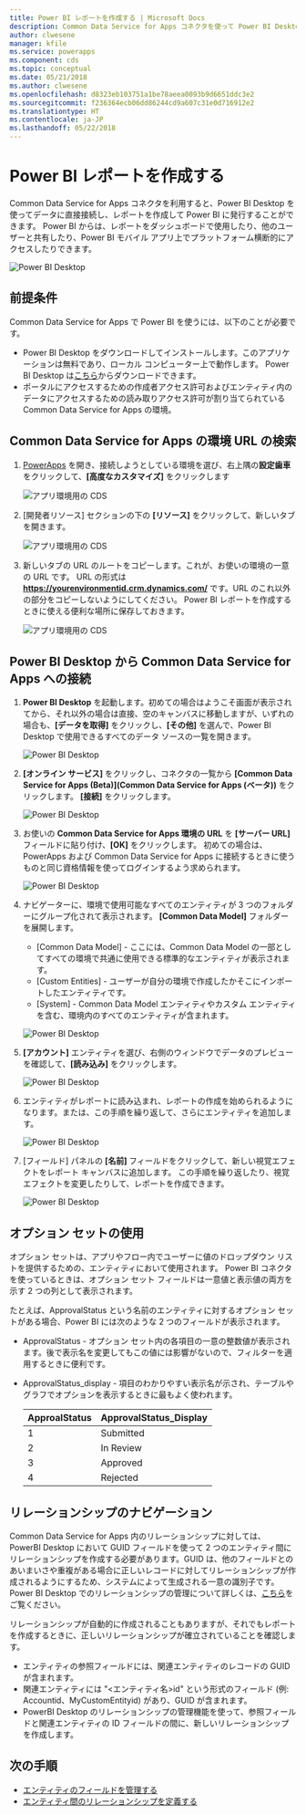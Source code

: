 ```yaml
---
title: Power BI レポートを作成する | Microsoft Docs
description: Common Data Service for Apps コネクタを使って Power BI Desktop からデータに接続します。
author: clwesene
manager: kfile
ms.service: powerapps
ms.component: cds
ms.topic: conceptual
ms.date: 05/21/2018
ms.author: clwesene
ms.openlocfilehash: d8323eb103751a1be78aeea0093b9d6651ddc3e2
ms.sourcegitcommit: f236364ecb06dd86244cd9a607c31e0d716912e2
ms.translationtype: HT
ms.contentlocale: ja-JP
ms.lasthandoff: 05/22/2018
---
```

# <a name="create-a-power-bi-report"></a>Power BI レポートを作成する
Common Data Service for Apps コネクタを利用すると、Power BI Desktop を使ってデータに直接接続し、レポートを作成して Power BI に発行することができます。 Power BI からは、レポートをダッシュボードで使用したり、他のユーザーと共有したり、Power BI モバイル アプリ上でプラットフォーム横断的にアクセスしたりできます。

![Power BI Desktop](./media/data-platform-cds-powerbi-connector/PBIDesktop.png "Power BI Desktop")

## <a name="prerequisites"></a>前提条件

Common Data Service for Apps で Power BI を使うには、以下のことが必要です。

* Power BI Desktop をダウンロードしてインストールします。このアプリケーションは無料であり、ローカル コンピューター上で動作します。 Power BI Desktop は[こちら](https://powerbi.microsoft.com/desktop/)からダウンロードできます。
* ポータルにアクセスするための作成者アクセス許可およびエンティティ内のデータにアクセスするための読み取りアクセス許可が割り当てられている Common Data Service for Apps の環境。

## <a name="finding-your-common-data-service-for-apps-environment-url"></a>Common Data Service for Apps の環境 URL の検索

1. [PowerApps](https://web.powerapps.com) を開き、接続しようとしている環境を選び、右上隅の**設定歯車**をクリックして、**[高度なカスタマイズ]** をクリックします

    ![アプリ環境用の CDS](./media/data-platform-cds-powerbi-connector/CDSEnv1.png "アプリ環境用の CDS")

2. [開発者リソース] セクションの下の **[リソース]** をクリックして、新しいタブを開きます。

    ![アプリ環境用の CDS](./media/data-platform-cds-powerbi-connector/CDSEnv2.png "アプリ環境用の CDS")

3. 新しいタブの URL のルートをコピーします。これが、お使いの環境の一意の URL です。 URL の形式は **https://yourenvironmentid.crm.dynamics.com/** です。URL のこれ以外の部分をコピーしないようにしてください。 Power BI レポートを作成するときに使える便利な場所に保存しておきます。

    ![アプリ環境用の CDS](./media/data-platform-cds-powerbi-connector/CDSEnv3.png "アプリ環境用の CDS")

## <a name="connecting-to-common-data-service-for-apps-from-power-bi-desktop"></a>Power BI Desktop から Common Data Service for Apps への接続

1. **Power BI Desktop** を起動します。初めての場合はようこそ画面が表示されてから、それ以外の場合は直接、空のキャンバスに移動しますが、いずれの場合も、**[データを取得]** をクリックし、**[その他]** を選んで、Power BI Desktop で使用できるすべてのデータ ソースの一覧を開きます。

    ![Power BI Desktop](./media/data-platform-cds-powerbi-connector/CreateReport1.png "Power BI Desktop")

2. **[オンライン サービス]** をクリックし、コネクタの一覧から **[Common Data Service for Apps (Beta)]\(Common Data Service for Apps (ベータ)\)** をクリックします。 **[接続]** をクリックします。

    ![Power BI Desktop](./media/data-platform-cds-powerbi-connector/CreateReport2.png "Power BI Desktop")

3. お使いの **Common Data Service for Apps 環境の URL** を **[サーバー URL]** フィールドに貼り付け、**[OK]** をクリックします。 初めての場合は、PowerApps および Common Data Service for Apps に接続するときに使うものと同じ資格情報を使ってログインするよう求められます。

    ![Power BI Desktop](./media/data-platform-cds-powerbi-connector/CreateReport3.png "Power BI Desktop")

4. ナビゲーターに、環境で使用可能なすべてのエンティティが 3 つのフォルダーにグループ化されて表示されます。 **[Common Data Model]** フォルダーを展開します。

    * [Common Data Model] - ここには、Common Data Model の一部としてすべての環境で共通に使用できる標準的なエンティティが表示されます。
    * [Custom Entities] - ユーザーが自分の環境で作成したかそこにインポートしたエンティティです。
    * [System] - Common Data Model エンティティやカスタム エンティティを含む、環境内のすべてのエンティティが含まれます。

    ![Power BI Desktop](./media/data-platform-cds-powerbi-connector/CreateReport4.png "Power BI Desktop")

5. **[アカウント]** エンティティを選び、右側のウィンドウでデータのプレビューを確認して、**[読み込み]** をクリックします。

    ![Power BI Desktop](./media/data-platform-cds-powerbi-connector/CreateReport5.png "Power BI Desktop")

6. エンティティがレポートに読み込まれ、レポートの作成を始められるようになります。または、この手順を繰り返して、さらにエンティティを追加します。

    ![Power BI Desktop](./media/data-platform-cds-powerbi-connector/CreateReport6.png "Power BI Desktop")

7. [フィールド] パネルの **[名前]** フィールドをクリックして、新しい視覚エフェクトをレポート キャンバスに追加します。 この手順を繰り返したり、視覚エフェクトを変更したりして、レポートを作成できます。

    ![Power BI Desktop](./media/data-platform-cds-powerbi-connector/CreateReport7.png "Power BI Desktop")


## <a name="using-option-sets"></a>オプション セットの使用

オプション セットは、アプリやフロー内でユーザーに値のドロップダウン リストを提供するための、エンティティにおいて使用されます。 Power BI コネクタを使っているときは、オプション セット フィールドは一意値と表示値の両方を示す 2 つの列として表示されます。

たとえば、ApprovalStatus という名前のエンティティに対するオプション セットがある場合、Power BI には次のような 2 つのフィールドが表示されます。

* ApprovalStatus - オプション セット内の各項目の一意の整数値が表示されます。後で表示名を変更してもこの値には影響がないので、フィルターを適用するときに便利です。
* ApprovalStatus_display - 項目のわかりやすい表示名が示され、テーブルやグラフでオプションを表示するときに最もよく使われます。

    |ApproalStatus|ApprovalStatus_Display|
    |---------|---------|
    1|Submitted
    2|In Review
    3|Approved
    4|Rejected

## <a name="navigating-relationships"></a>リレーションシップのナビゲーション

Common Data Service for Apps 内のリレーションシップに対しては、PowerBI Desktop において GUID フィールドを使って 2 つのエンティティ間にリレーションシップを作成する必要があります。GUID は、他のフィールドとのあいまいさや重複がある場合に正しいレコードに対してリレーションシップが作成されるようにするため、システムによって生成される一意の識別子です。 Power BI Desktop でのリレーションシップの管理について詳しくは、[こちら](https://docs.microsoft.com/power-bi/desktop-create-and-manage-relationships)をご覧ください。

リレーションシップが自動的に作成されることもありますが、それでもレポートを作成するときに、正しいリレーションシップが確立されていることを確認します。

* エンティティの参照フィールドには、関連エンティティのレコードの GUID が含まれます。
* 関連エンティティには "<エンティティ名>id" という形式のフィールド (例: Accountid、MyCustomEntityid) があり、GUID が含まれます。
* PowerBI Desktop のリレーションシップの管理機能を使って、参照フィールドと関連エンティティの ID フィールドの間に、新しいリレーションシップを作成します。


## <a name="next-steps"></a>次の手順
* [エンティティのフィールドを管理する](data-platform-manage-fields.md)
* [エンティティ間のリレーションシップを定義する](data-platform-entity-lookup.md)


